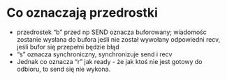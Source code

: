 # Co oznaczają przedrostki

* przedrostek “b” przed np SEND oznacza buforowany; wiadomośc zostanie wysłana do bufora jeśli nie został wywołany odpowiedni recv, jeśli bufor się przepełni będzie błąd
* “s” oznacza synchroniczny, synchronizuje send i recv
* Jednak co oznacza “r” jak ready - że jak ktoś nie jest gotowy do odbioru, to send się nie wykona. 